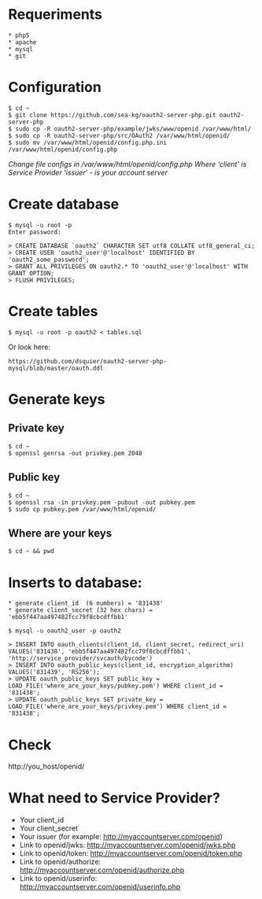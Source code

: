 # Requeriments

	* php5
	* apache
	* mysql
	* git
	
# Configuration

	$ cd ~
	$ git clone https://github.com/sea-kg/oauth2-server-php.git oauth2-server-php
	$ sudo cp -R oauth2-server-php/example/jwks/www/openid /var/www/html/
	$ sudo cp -R oauth2-server-php/src/OAuth2 /var/www/html/openid/
	$ sudo mv /var/www/html/openid/config.php.ini /var/www/html/openid/config.php

*Change file configs in /var/www/html/openid/config.php*
*Where*
*'client' is Service Provider*
*'issuer' - is your account server*

# Create database 

	$ mysql -u root -p
	Enter password: 

	> CREATE DATABASE `oauth2` CHARACTER SET utf8 COLLATE utf8_general_ci;
	> CREATE USER 'oauth2_user'@'localhost' IDENTIFIED BY 'oauth2_some_password';
	> GRANT ALL PRIVILEGES ON oauth2.* TO 'oauth2_user'@'localhost' WITH GRANT OPTION;
	> FLUSH PRIVILEGES;

# Create tables

	$ mysql -u root -p oauth2 < tables.sql

Or look here:

	https://github.com/dsquier/oauth2-server-php-mysql/blob/master/oauth.ddl

# Generate keys

## Private key

	$ cd ~
	$ openssl genrsa -out privkey.pem 2048

## Public key

	$ cd ~
	$ openssl rsa -in privkey.pem -pubout -out pubkey.pem
	$ sudo cp pubkey.pem /var/www/html/openid/

## Where are your keys
	
	$ cd ~ && pwd

# Inserts to database:

	* generate client_id  (6 numbers) = '831438'
	* generate client_secret (32 hex chars) = 'ebb5f447aa497482fcc79f8cbcdffbb1'
	
	$ mysql -u oauth2_user -p oauth2

	> INSERT INTO oauth_clients(client_id, client_secret, redirect_uri) VALUES('831438', 'ebb5f447aa497482fcc79f8cbcdffbb1', 'http://service_provider/svcauth/bycode')
	> INSERT INTO oauth_public_keys(client_id, encryption_algorithm) VALUES('831439', 'RS256');
	> UPDATE oauth_public_keys SET public_key = LOAD_FILE('where_are_your_keys/pubkey.pem') WHERE client_id = '831438';
	> UPDATE oauth_public_keys SET private_key = LOAD_FILE('where_are_your_keys/privkey.pem') WHERE client_id = '831438';

# Check

http://you_host/openid/

# What need to Service Provider?

* Your client_id
* Your client_secret
* Your issuer (for example: http://myaccountserver.com/openid)
* Link to openid/jwks: http://myaccountserver.com/openid/jwks.php
* Link to openid/token: http://myaccountserver.com/openid/token.php
* Link to openid/authorize: http://myaccountserver.com/openid/authorize.php
* Link to openid/userinfo: http://myaccountserver.com/openid/userinfo.php
